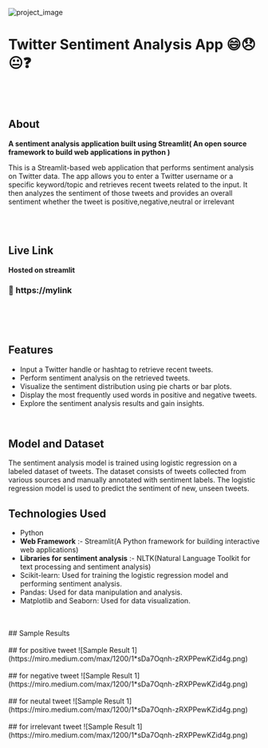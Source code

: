 ![project_image](https://miro.medium.com/max/1200/1*sDa7Oqnh-zRXPPewKZid4g.png)
<br>
# Twitter Sentiment Analysis App 😄😞😐❓
<br>
<br>

## About
**A sentiment analysis application built using Streamlit( An open source framework to build web applications in python )**

This is a Streamlit-based web application that performs sentiment analysis on Twitter data. The app allows you to enter a Twitter username or a specific keyword/topic and retrieves recent tweets related to the input. It then analyzes the sentiment of those tweets and provides an overall sentiment whether the tweet  is positive,negative,neutral or irrelevant

<br>
<br>

## Live Link
**Hosted on streamlit**

### 🔗 https://mylink
<br>
<br>


<br>

## Features

- Input a Twitter handle or hashtag to retrieve recent tweets.
- Perform sentiment analysis on the retrieved tweets.
- Visualize the sentiment distribution using pie charts or bar plots.
- Display the most frequently used words in positive and negative tweets.
- Explore the sentiment analysis results and gain insights.

<br>

## Model and Dataset
The sentiment analysis model is trained using logistic regression on a labeled dataset of tweets. The dataset consists of tweets collected from various sources and manually annotated with sentiment labels. The logistic regression model is used to predict the sentiment of new, unseen tweets.

## Technologies Used

- Python
- **Web Framework** :- Streamlit(A Python framework for building interactive web applications)
- **Libraries for sentiment analysis** :- NLTK(Natural Language Toolkit for text processing and sentiment analysis)
- Scikit-learn: Used for training the logistic regression model and performing sentiment analysis.
- Pandas: Used for data manipulation and analysis.
- Matplotlib and Seaborn: Used for data visualization.

<br>
<br>
## Sample Results
<br>
<br>
## for positive tweet
![Sample Result 1](https://miro.medium.com/max/1200/1*sDa7Oqnh-zRXPPewKZid4g.png)
<br>
<br>
## for negative tweet
![Sample Result 1](https://miro.medium.com/max/1200/1*sDa7Oqnh-zRXPPewKZid4g.png)
<br>
<br>
## for neutal tweet
![Sample Result 1](https://miro.medium.com/max/1200/1*sDa7Oqnh-zRXPPewKZid4g.png)
<br>
<br>
## for irrelevant tweet
![Sample Result 1](https://miro.medium.com/max/1200/1*sDa7Oqnh-zRXPPewKZid4g.png)
<br>


